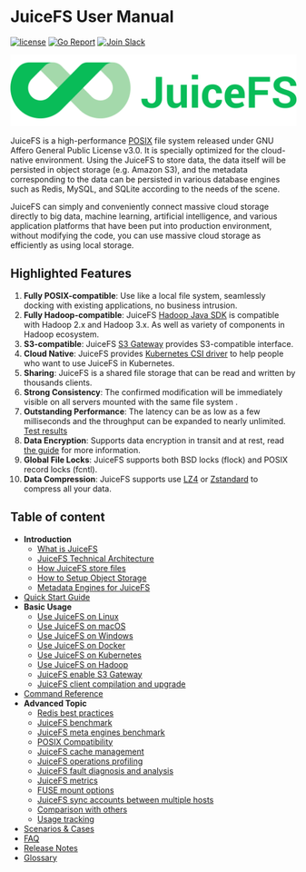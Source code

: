 # JuiceFS User Manual

[![license](https://img.shields.io/badge/license-AGPL%20V3-blue)](https://github.com/juicedata/juicefs/blob/main/LICENSE) [![Go Report](https://img.shields.io/badge/go%20report-A+-brightgreen.svg?style=flat)](https://goreportcard.com/badge/github.com/juicedata/juicefs) [![Join Slack](https://badgen.net/badge/Slack/Join%20JuiceFS/0abd59?icon=slack)](https://join.slack.com/t/juicefs/shared_invite/zt-n9h5qdxh-0bJojPaql8cfFgwerDQJgA)

![JuiceFS LOGO](../images/juicefs-logo.png)

JuiceFS is a high-performance [POSIX](https://en.wikipedia.org/wiki/POSIX) file system released under GNU Affero General Public License v3.0. It is specially optimized for the cloud-native environment. Using the JuiceFS  to store data, the data itself will be persisted in object storage (e.g. Amazon S3), and the metadata corresponding to the data can be persisted in various database engines such as Redis, MySQL, and SQLite according to the needs of the scene.

JuiceFS can simply and conveniently connect massive cloud storage directly to big data, machine learning, artificial intelligence, and various application platforms that have been put into production environment, without modifying the code, you can use massive cloud storage as efficiently as using local storage.

## Highlighted Features

1. **Fully POSIX-compatible**: Use like a local file system, seamlessly docking with existing applications, no business intrusion.
2. **Fully Hadoop-compatible**: JuiceFS [Hadoop Java SDK](hadoop_java_sdk.md) is compatible with Hadoop 2.x and Hadoop 3.x. As well as variety of components in Hadoop ecosystem.
3. **S3-compatible**:  JuiceFS [S3 Gateway](s3_gateway.md) provides S3-compatible interface.
4. **Cloud Native**: JuiceFS provides [Kubernetes CSI driver](how_to_use_on_kubernetes.md) to help people who want to use JuiceFS in Kubernetes.
5. **Sharing**: JuiceFS is a shared file storage that can be read and written by thousands clients.
6. **Strong Consistency**: The confirmed modification will be immediately visible on all servers mounted with the same file system .
7. **Outstanding Performance**: The latency can be as low as a few milliseconds and the throughput can be expanded to nearly unlimited. [Test results](benchmark.md)
8. **Data Encryption**: Supports data encryption in transit and at rest, read [the guide](encrypt.md) for more information.
9. **Global File Locks**: JuiceFS supports both BSD locks (flock) and POSIX record locks (fcntl).
10. **Data Compression**: JuiceFS supports use [LZ4](https://lz4.github.io/lz4) or [Zstandard](https://facebook.github.io/zstd) to compress all your data.

## Table of content

- **Introduction**
  - [What is JuiceFS](introduction.md)
  - [JuiceFS Technical Architecture](architecture.md)
  - [How JuiceFS store files](how_juicefs_store_files.md)
  - [How to Setup Object Storage](how_to_setup_object_storage.md)
  - [Metadata Engines for JuiceFS](databases_for_metadata.md)
- [Quick Start Guide](quick_start_guide.md)
- **Basic Usage**
  - [Use JuiceFS on Linux](juicefs_on_linux.md)
  - [Use JuiceFS on macOS](juicefs_on_macos.md)
  - [Use JuiceFS on Windows](juicefs_on_windows.md)
  - [Use JuiceFS on Docker](juicefs_on_docker.md)
  - [Use JuiceFS on Kubernetes](how_to_use_on_kubernetes.md) 
  - [Use JuiceFS on Hadoop](hadoop_java_sdk.md)
  - [JuiceFS enable S3 Gateway](s3_gateway.md)
  - [JuiceFS client compilation and upgrade](client_compile_and_upgrade.md)
- [Command Reference](command_reference.md)
- **Advanced Topic**
  - [Redis best practices](redis_best_practices.md)
  - [JuiceFS benchmark](benchmark.md)
  - [JuiceFS meta engines benchmark](meta_engines_benchmark.md)
  - [POSIX Compatibility](posix_compatibility.md)
  - [JuiceFS cache management](cache_management.md)
  - [JuiceFS operations profiling](operations_profiling.md)
  - [JuiceFS fault diagnosis and analysis](fault_diagnosis_and_analysis.md)
  - [JuiceFS metrics](p8s_metrics.md)
  - [FUSE mount options](fuse_mount_options.md)
  - [JuiceFS sync accounts between multiple hosts](sync_accounts_between_multiple_hosts.md)
  - [Comparison with others](comparison_with_others.md)
  - [Usage tracking](usage_tracking.md)
- [Scenarios & Cases](case.md)
- [FAQ](FAQ.md)
- [Release Notes](release_notes.md)
- [Glossary](glossary.md)
